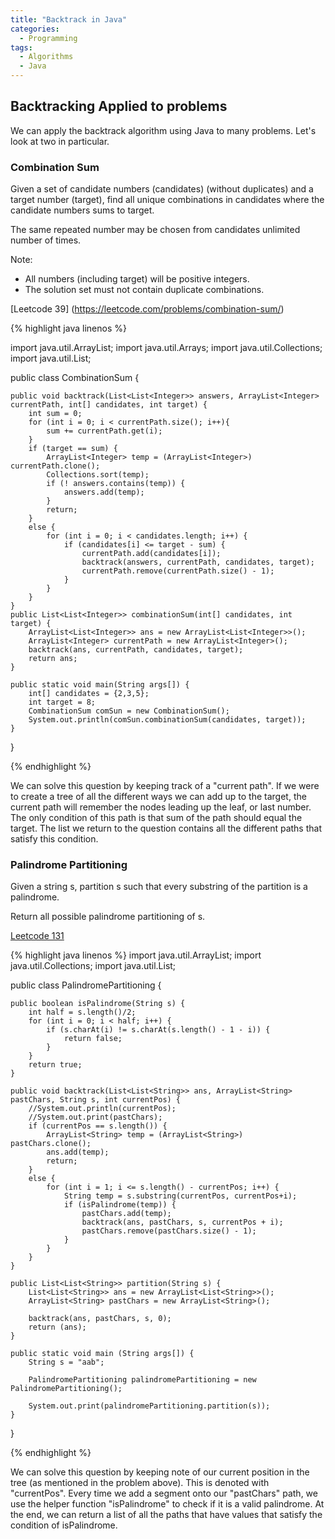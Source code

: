 ```yaml
---
title: "Backtrack in Java"
categories:
  - Programming
tags:
  - Algorithms
  - Java
---
```


## Backtracking Applied to problems

We can apply the backtrack algorithm using Java to many problems. Let's look at two in particular.

### Combination Sum

Given a set of candidate numbers (candidates) (without duplicates) and a target number (target), find all unique combinations in candidates where the candidate numbers sums to target.

The same repeated number may be chosen from candidates unlimited number of times.

Note:

* All numbers (including target) will be positive integers.
* The solution set must not contain duplicate combinations.

[Leetcode 39] (https://leetcode.com/problems/combination-sum/)

{% highlight java linenos %}

import java.util.ArrayList;
import java.util.Arrays;
import java.util.Collections;
import java.util.List;

public class CombinationSum {

    public void backtrack(List<List<Integer>> answers, ArrayList<Integer> currentPath, int[] candidates, int target) {
        int sum = 0;
        for (int i = 0; i < currentPath.size(); i++){
            sum += currentPath.get(i);
        }
        if (target == sum) {
            ArrayList<Integer> temp = (ArrayList<Integer>) currentPath.clone();
            Collections.sort(temp);
            if (! answers.contains(temp)) {
                answers.add(temp);
            }
            return;
        }
        else {
            for (int i = 0; i < candidates.length; i++) {
                if (candidates[i] <= target - sum) {
                    currentPath.add(candidates[i]);
                    backtrack(answers, currentPath, candidates, target);
                    currentPath.remove(currentPath.size() - 1);
                }
            }
        }
    }
    public List<List<Integer>> combinationSum(int[] candidates, int target) {
        ArrayList<List<Integer>> ans = new ArrayList<List<Integer>>();
        ArrayList<Integer> currentPath = new ArrayList<Integer>();
        backtrack(ans, currentPath, candidates, target);
        return ans;
    }

    public static void main(String args[]) {
        int[] candidates = {2,3,5};
        int target = 8;
        CombinationSum comSun = new CombinationSum();
        System.out.println(comSun.combinationSum(candidates, target));
    }

}

{% endhighlight %}

We can solve this question by keeping track of a "current path". If we were to create a tree of all the different ways we can add up to the target, the current path will remember the nodes leading up the leaf, or last number. The only condition of this path is that sum of the path should equal the target. The list we return to the question contains all the different paths that satisfy this condition.

### Palindrome Partitioning

Given a string s, partition s such that every substring of the partition is a palindrome.

Return all possible palindrome partitioning of s.

[Leetcode 131](https://leetcode.com/problems/palindrome-partitioning/)

{% highlight java linenos %}
import java.util.ArrayList;
import java.util.Collections;
import java.util.List;

public class PalindromePartitioning {

    public boolean isPalindrome(String s) {
        int half = s.length()/2;
        for (int i = 0; i < half; i++) {
            if (s.charAt(i) != s.charAt(s.length() - 1 - i)) {
                return false;
            }
        }
        return true;
    }

    public void backtrack(List<List<String>> ans, ArrayList<String> pastChars, String s, int currentPos) {
        //System.out.println(currentPos);
        //System.out.print(pastChars);
        if (currentPos == s.length()) {
            ArrayList<String> temp = (ArrayList<String>) pastChars.clone();
            ans.add(temp);
            return;
        }
        else {
            for (int i = 1; i <= s.length() - currentPos; i++) {
                String temp = s.substring(currentPos, currentPos+i);
                if (isPalindrome(temp)) {
                    pastChars.add(temp);
                    backtrack(ans, pastChars, s, currentPos + i);
                    pastChars.remove(pastChars.size() - 1);
                }
            }
        }
    }

    public List<List<String>> partition(String s) {
        List<List<String>> ans = new ArrayList<List<String>>();
        ArrayList<String> pastChars = new ArrayList<String>();

        backtrack(ans, pastChars, s, 0);
        return (ans);
    }

    public static void main (String args[]) {
        String s = "aab";

        PalindromePartitioning palindromePartitioning = new PalindromePartitioning();

        System.out.print(palindromePartitioning.partition(s));
    }
}

{% endhighlight %}

We can solve this question by keeping note of our current position in the tree (as mentioned in the problem above). This is denoted with "currentPos". Every time we add a segment onto our "pastChars" path, we use the helper function "isPalindrome" to check if it is a valid palindrome. At the end, we can return a list of all the paths that have values that satisfy the condition of isPalindrome.
